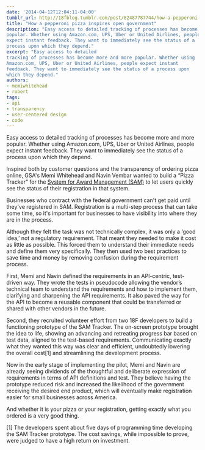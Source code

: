 ```yaml
---
date: '2014-04-12T12:04:11-04:00'
tumblr_url: http://18fblog.tumblr.com/post/82487787744/how-a-pepperoni-pizza-is-inspiring-open-government
title: "How a pepperoni pizza inspires open government"
description: "Easy access to detailed tracking of processes has become more and more
popular. Whether using Amazon.com, UPS, Uber or United Airlines, people
expect instant feedback. They want to immediately see the status of a
process upon which they depend."
excerpt: "Easy access to detailed
tracking of processes has become more and more popular. Whether using
Amazon.com, UPS, Uber or United Airlines, people expect instant
feedback. They want to immediately see the status of a process upon
which they depend."
authors:
- memiwhitehead
- robert
tags:
- api
- transparency
- user-centered design
- code
---
```


Easy access to detailed tracking of processes has become more and more
popular. Whether using Amazon.com, UPS, Uber or United Airlines, people
expect instant feedback. They want to immediately see the status of a
process upon which they depend.

Inspired both by customer questions and the transparency of ordering
pizza online, GSA's Memi Whitehead and Navin Vembar wanted to build a
“Pizza Tracker” for the [System for Award Management
(SAM)](https://www.sam.gov/) to let users quickly see the status of
their registration in that system.

Businesses who contract with the federal government can't get paid until
they've registered in SAM. Registration is a multi-step process that can
take some time, so it's important for businesses to have visibility into
where they are in the process.

Although they felt the task was not technically complex, it was only a
‘good idea,’ not a regulatory requirement. That meant they needed to
make it cost as little as possible. This forced them to understand their
immediate needs and define them very specifically. They then used two
best practices to save time and money by removing confusion during the
requirement process.

First, Memi and Navin defined the requirements in an API-centric,
test-driven way. They wrote the tests in pseudocode allowing the
vendor’s technical team to understand the requirements and how to
implement them, clarifying and sharpening the API requirements. It also
paved the way for the API to become a reusable component that could be
transferred or shared with other vendors in the future.

Second, they recruited volunteer effort from two 18F developers to build
a functioning prototype of the SAM Tracker. The on-screen prototype
brought the idea to life, showing an advancing and retreating progress
bar based on test data, aligned to the test-based requirements.
Communicating exactly what they wanted this way was clear and efficient,
undoubtedly lowering the overall cost[1] and streamlining the
development process.

Now in the early stage of implementing the pilot, Memi and Navin are
already seeing dividends of the thoughtful and deliberate expression of
requirements in terms of API definitions and test. They believe having
the prototype reduced risk and increased the likelihood of the
government receiving the desired end product, which will eventually make
registration easier for small businesses across America.

And whether it is your pizza or your registration, getting exactly what
you ordered is a very good thing.

[1] The developers spent about five days of programming time developing
the SAM Tracker prototype. The cost savings, while impossible to prove,
were judged to have a high return on investment.
